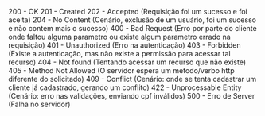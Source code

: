 200 - OK
201 - Created
202 - Accepted (Requisição foi um sucesso e foi aceita)
204 - No Content (Cenário, exclusão de um usuário, foi um sucesso e não contem mais o sucesso)
400 - Bad Request (Erro por parte do cliente onde faltou alguma parametro ou existe algum parametro errado na requisição)
401 - Unauthorized (Erro na autenticação)
403 - Forbidden (Existe a autenticação, mas não existe a permissão para acessar tal recurso)
404 - Not found (Tentando acessar um recurso que não existe)
405 - Method Not Allowed (O servidor espera um metodo/verbo http diferente do solicitado)
409 - Conflict (Cenário: onde se tenta cadastrar um cliente já cadastrado, gerando um conflito)
422 - Unprocessable Entity (Cenário: erro nas validações, enviando cpf inválidos)
500 - Erro de Server (Falha no servidor)
